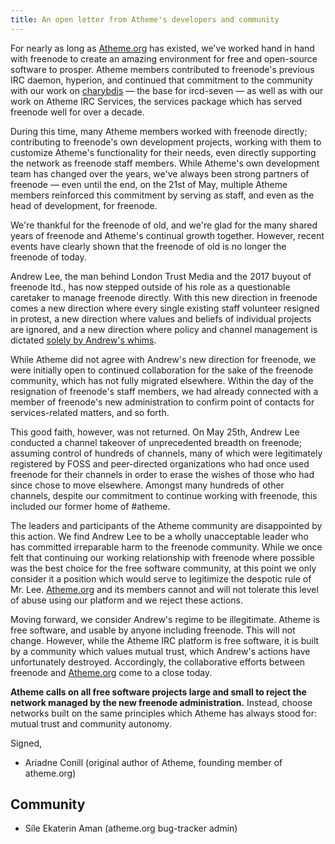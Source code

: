 ```yaml
---
title: An open letter from Atheme's developers and community 
---
```


For nearly as long as [Atheme.org](http://atheme.org) has existed, we've worked hand in hand with freenode to create an amazing environment for free and open-source software to prosper. Atheme members contributed to freenode's previous IRC daemon, hyperion, and continued that commitment to the community with our work on [charybdis](https://github.com/charybdis-ircd/charybdis) — the base for ircd-seven — as well as with our work on Atheme IRC Services, the services package which has served freenode well for over a decade. 

During this time, many Atheme members worked with freenode directly; contributing to freenode's own development projects, working with them to customize Atheme's functionality for their needs, even directly supporting the network as freenode staff members. While Atheme's own development team has changed over the years, we've always been strong partners of freenode — even until the end, on the 21st of May, multiple Atheme members reinforced this commitment by serving as staff, and even as the head of development, for freenode.

We're thankful for the freenode of old, and we're glad for the many shared years of freenode and Atheme's continual growth together. However, recent events have clearly shown that the freenode of old is no longer the freenode of today.

Andrew Lee, the man behind London Trust Media and the 2017 buyout of freenode ltd., has now stepped outside of his role as a questionable caretaker to manage freenode directly. With this new direction in freenode comes a new direction where every single existing staff volunteer resigned in protest, a new direction where values and beliefs of individual projects are ignored, and a new direction where policy and channel management is dictated [solely by Andrew's whims](https://ariadne.space/2021/05/20/the-whole-freenode-kerfluffle/).

While Atheme did not agree with Andrew's new direction for freenode, we were initially open to continued collaboration for the sake of the freenode community, which has not fully migrated elsewhere. Within the day of the resignation of freenode's staff members, we had already connected with a member of freenode's new administration to confirm point of contacts for services-related matters, and so forth.

This good faith, however, was not returned. On May 25th, Andrew Lee conducted a channel takeover of unprecedented breadth on freenode; assuming control of hundreds of channels, many of which were legitimately registered by FOSS and peer-directed organizations who had once used freenode for their channels in order to erase the wishes of those who had since  chose to move elsewhere. Amongst many hundreds of other channels, despite our commitment to continue working with freenode, this included our former home of #atheme. 

The leaders and participants of the Atheme community are disappointed by this action. We find Andrew Lee to be a wholly unacceptable leader who has committed irreparable harm to the freenode community. While we once felt that continuing our working relationship with freenode where possible was the best choice for the free software community, at this point we only consider it a position which would serve to legitimize the despotic rule of Mr. Lee. [Atheme.org](http://atheme.org) and its members cannot and will not tolerate this level of abuse using our platform and we reject these actions.

Moving forward, we consider Andrew's regime to be illegitimate. Atheme is free software, and usable by anyone including freenode. This will not change. However, while the Atheme IRC platform is free software, it is built by a community which values mutual trust, which Andrew's actions have unfortunately destroyed. Accordingly, the collaborative efforts between freenode and [Atheme.org](http://atheme.org) come to a close today.

**Atheme calls on all free software projects large and small to reject the network managed by the new freenode administration.** Instead, choose networks built on the same principles which Atheme has always stood for: mutual trust and community autonomy.

Signed,

- Ariadne Conill (original author of Atheme, founding member of atheme.org)

## Community

- Síle Ekaterin Aman (atheme.org bug-tracker admin)
